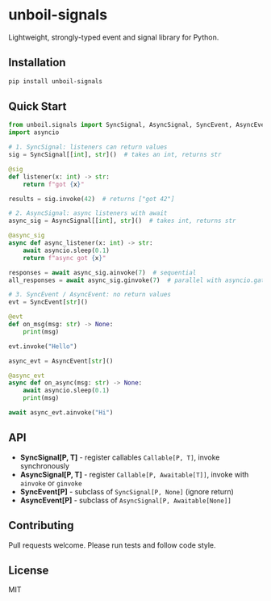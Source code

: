 
# unboil-signals


Lightweight, strongly-typed event and signal library for Python.

## Installation


```bash
pip install unboil-signals
```

## Quick Start


```python
from unboil.signals import SyncSignal, AsyncSignal, SyncEvent, AsyncEvent
import asyncio

# 1. SyncSignal: listeners can return values
sig = SyncSignal[[int], str]()  # takes an int, returns str

@sig
def listener(x: int) -> str:
    return f"got {x}"

results = sig.invoke(42)  # returns ["got 42"]

# 2. AsyncSignal: async listeners with await
async_sig = AsyncSignal[[int], str]()  # takes int, returns str

@async_sig
async def async_listener(x: int) -> str:
    await asyncio.sleep(0.1)
    return f"async got {x}"

responses = await async_sig.ainvoke(7)  # sequential
all_responses = await async_sig.ginvoke(7)  # parallel with asyncio.gather

# 3. SyncEvent / AsyncEvent: no return values
evt = SyncEvent[str]()

@evt
def on_msg(msg: str) -> None:
    print(msg)

evt.invoke("Hello")

async_evt = AsyncEvent[str]()

@async_evt
async def on_async(msg: str) -> None:
    await asyncio.sleep(0.1)
    print(msg)

await async_evt.ainvoke("Hi")
```

## API

- **SyncSignal[P, T]** - register callables `Callable[P, T]`, invoke synchronously
- **AsyncSignal[P, T]** - register `Callable[P, Awaitable[T]]`, invoke with `ainvoke` or `ginvoke`
- **SyncEvent[P]** - subclass of `SyncSignal[P, None]` (ignore return)
- **AsyncEvent[P]** - subclass of `AsyncSignal[P, Awaitable[None]]`

## Contributing

Pull requests welcome. Please run tests and follow code style.

## License

MIT

